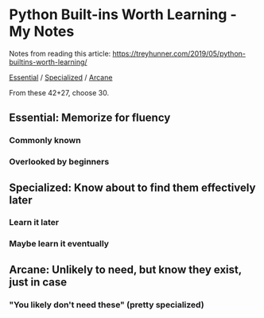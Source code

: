 # Python Built-ins Worth Learning - My Notes

Notes from reading this article: https://treyhunner.com/2019/05/python-builtins-worth-learning/

[Essential](https://github.com/hchiam/learning-python/blob/master/python-built-ins-worth-learning.md#essential-memorize-for-fluency) / [Specialized](https://github.com/hchiam/learning-python/blob/master/python-built-ins-worth-learning.md#specialized-know-about-to-find-them-effectively-later) / [Arcane](https://github.com/hchiam/learning-python/blob/master/python-built-ins-worth-learning.md#arcane-unlikely-to-need-but-know-they-exist-just-in-case)

From these 42+27, choose 30.

## Essential: Memorize for fluency

### Commonly known

### Overlooked by beginners

## Specialized: Know about to find them effectively later

### Learn it later

### Maybe learn it eventually

## Arcane: Unlikely to need, but know they exist, just in case

### "You likely don't need these" (pretty specialized)
